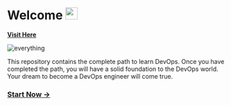 # Welcome <img src="https://media.giphy.com/media/hvRJCLFzcasrR4ia7z/giphy.gif" width="28">
**[Visit Here](https://projects.saranmahadev.tech/devops-digest)**

![everything](../assets/images/everything.gif)

This repository contains the complete path to learn DevOps. Once you have completed the path, you will have a solid foundation to the DevOps world. Your dream to become a DevOps engineer will come true.


### [Start Now &#8594;](programming/index)

